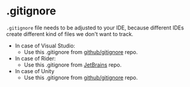 # .gitignore

`.gitignore` file needs to be adjusted to your IDE, because different IDEs create different kind of files we don't want to track.

* In case of Visual Studio:
  * Use this .gitignore from [github/gitignore](https://github.com/github/gitignore/blob/master/VisualStudio.gitignore) repo.
* In case of Rider:
  * Use this .gitignore from [JetBrains](https://github.com/JetBrains/resharper-rider-samples/blob/master/.gitignore) repo. 
* In case of Unity
  * Use this .gitignore from [github/gitignore](https://github.com/github/gitignore/blob/master/Unity.gitignore) repo.